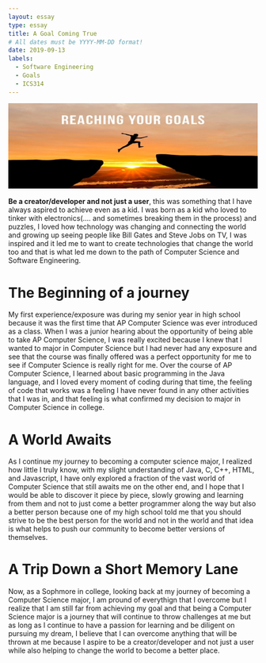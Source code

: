```yaml
---
layout: essay
type: essay
title: A Goal Coming True
# All dates must be YYYY-MM-DD format!
date: 2019-09-13
labels:
  - Software Engineering
  - Goals
  - ICS314
---
```


<img class="ui image" src="../images/Reaching-Your-Goals.jpg">

<b>Be a creator/developer and not just a user</b>, this was something that I have always aspired to achieve even as a kid. I was born as a kid who loved to tinker with electronics(.... and sometimes breaking them in the process) and puzzles, I loved how technology was changing and connecting the world and growing up seeing people like Bill Gates and Steve Jobs on TV, I was inspired and it led me to want to create technologies that change the world too and that is what led me down to the path of Computer Science and Software Engineering.

# The Beginning of a journey 
My first experience/exposure was during my senior year in high school because it was the first time that AP Computer Science was ever introduced as a class. When I was a junior hearing about the opportunity of being able to take AP Computer Science, I was really excited because I knew that I wanted to major in Computer Science but I had never had any exposure and see that the course was finally offered was a perfect opportunity for me to see if Computer Science is really right for me. Over the course of AP Computer Science, I learned about basic programming in the Java language, and I loved every moment of coding during that time, the feeling of code that works was a feeling I have never found in any other activities that I was in, and that feeling is what confirmed my decision to major in Computer Science in college.

# A World Awaits
As I continue my journey to becoming a computer science major, I realized how little I truly know, with my slight understanding of Java, C, C++, HTML, and Javascript, I have only explored a fraction of the vast world of Computer Science that still awaits me on the other end, and I hope that I would be able to discover it piece by piece, slowly growing and learning from them and not to just come a better programmer along the way but also a better person because one of my high school told me that you should strive to be the best person for the world and not in the world and that idea is what helps to push our community to become better versions of themselves.

# A Trip Down a Short Memory Lane
Now, as a Sophmore in college, looking back at my journey of becoming a Computer Science major, I am pround of everythign that I overcome but I realize that I am still far from achieving my goal and that being a Computer Science major is a journey that will continue to throw challenges at me but as long as I continue to have a passion for learning and be diligent on pursuing my dream, I believe that I can overcome anything that will be thrown at me because I aspire to be a creator/developer and not just a user while also helping to change the world to become a better place.

